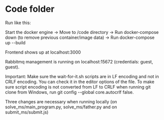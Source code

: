 # Code folder

Run like this:

Start the docker engine -> Move to /code directory -> Run docker-compose down (to remove previous container/image data) -> Run docker-compose up --build

Frontend shows up at localhost:3000

Rabbitmq management is running on localhost:15672 (credentials: guest, guest).

Important: Make sure the wait-for-it.sh scripts are in LF encoding and not in CRLF encoding. You can check it in the editor options of the file. To make sure script encoding is not converted from LF to CRLF when running git clone from Windows, run git config --global core.autocrlf false.

Three changes are necessary when running locally (on solve_ms/main_program.py, solve_ms/father.py and on submit_ms/submit.js)
